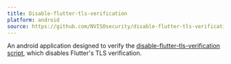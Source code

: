 ```yaml
---
title: Disable-flutter-tls-verification
platform: android
source: https://github.com/NVISOsecurity/disable-flutter-tls-verification/blob/main/test_app/pinning.apk
---
```


An android application designed to verify the [disable-flutter-tls-verification script](../../tools/generic/MASTG-TOOL-0101.md), which disables Flutter's TLS verification.